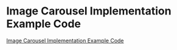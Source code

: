 # Image Carousel Implementation Example Code
[Image Carousel Implementation Example Code](https://aiwithcloud.com/2022/09/15/image_carousel_implementation_example_code/)